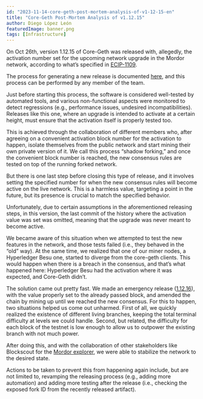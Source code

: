```yaml
---
id: "2023-11-14-core-geth-post-mortem-analysis-of-v1-12-15-en"
title: "Core-Geth Post-Mortem Analysis of v1.12.15"
author: Diego López León
featuredImage: banner.png
tags: [Infrastructure]
---
```


On Oct 26th, version 1.12.15 of Core-Geth was released with, allegedly, the activation number set for the upcoming network upgrade in the Mordor network, according to what’s specified in [ECIP-1109](https://ecips.ethereumclassic.org/ECIPs/ecip-1109).

The process for generating a new release is documented [here](https://etclabscore.github.io/core-geth/developers/create-new-release/), and this process can be performed by any member of the team.

Just before starting this process, the software is considered well-tested by automated tools, and various non-functional aspects were monitored to detect regressions (e.g., performance issues, undesired incompatibilities). Releases like this one, where an upgrade is intended to activate at a certain height, must ensure that the activation itself is properly tested too.

This is achieved through the collaboration of different members who, after agreeing on a convenient activation block number for the activation to happen, isolate themselves from the public network and start mining their own private version of it. We call this process “shadow forking,” and once the convenient block number is reached, the new consensus rules are tested on top of the running forked network.

But there is one last step before closing this type of release, and it involves setting the specified number for when the new consensus rules will become active on the live network. This is a harmless value, targeting a point in the future, but its presence is crucial to match the specified behavior.

Unfortunately, due to certain assumptions in the aforementioned releasing steps, in this version, the last commit of the history where the activation value was set was omitted, meaning that the upgrade was never meant to become active.

We became aware of this situation when we attempted to test the new features in the network, and those tests failed (i.e., they behaved in the “old” way). At the same time, we realized that one of our miner nodes, a Hyperledger Besu one, started to diverge from the core-geth clients. This would happen when there is a breach in the consensus, and that’s what happened here: Hyperledger Besu had the activation where it was expected, and Core-Geth didn’t.

The solution came out pretty fast. We made an emergency release ([1.12.16](https://github.com/etclabscore/core-geth/releases/tag/v1.12.16)), with the value properly set to the already passed block, and amended the chain by mining up until we reached the new consensus. For this to happen, two situations helped us come out unharmed. First of all, we quickly realized the existence of different living branches, keeping the total terminal difficulty at levels we could handle. Second, but related, the difficulty for each block of the testnet is low enough to allow us to outpower the existing branch with not much power.

After doing this, and with the collaboration of other stakeholders like Blockscout for the [Mordor explorer](https://etc-mordor.blockscout.com/), we were able to stabilize the network to the desired state.

Actions to be taken to prevent this from happening again include, but are not limited to, revamping the releasing process (e.g., adding more automation) and adding more testing after the release (i.e., checking the exposed fork ID from the recently released artifact).
